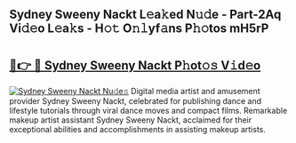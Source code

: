 ## Sydney Sweeny Nackt L𝚎a𝚔ed N𝚞𝚍e - Part-2Aq Vi𝚍𝚎o L𝚎a𝚔s - H𝚘𝚝 O𝚗𝚕yf𝚊ns P𝚑𝚘tos mH5rP

# <h2><a href="http://kf6kev.oniu.top/?m=Sydney+Sweeny+Nackt">🔗👉 🔴 Sydney Sweeny Nackt P𝚑ot𝚘𝚜 V𝚒d𝚎o</a></h2>

[![Sydney Sweeny Nackt Nu𝚍e𝚜](https://i.imgur.com/0qMVB7G.gif)](http://kf6kev.oniu.top/?m=Sydney+Sweeny+Nackt)
Digital media artist and amusement provider Sydney Sweeny Nackt, celebrated for publishing dance and lifestyle tutorials through viral dance moves and compact films. Remarkable makeup artist assistant Sydney Sweeny Nackt, acclaimed for their exceptional abilities and accomplishments in assisting makeup artists.  

